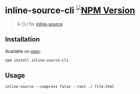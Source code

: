 # inline-source-cli [![NPM Version](http://img.shields.io/npm/v/inline-source-cli.svg?style=flat)](https://npmjs.com/package/inline-source-cli)

> A CLI for [inline-source](https://github.com/popeindustries/inline-source)


## Installation

Available on [npm](https://npmjs.com/package/inline-source-cli):

```sh
npm install inline-source-cli
```


## Usage

```
inline-source --compress false --root ./ file.html
```

